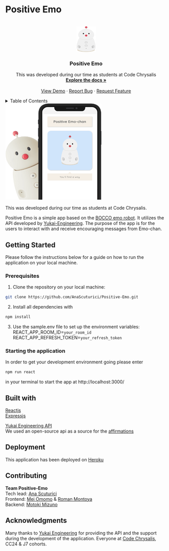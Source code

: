 # Positive Emo

<!-- PROJECT LOGO -->
<br />
<div align="center">
  <a href="https://github.com/AnaScuturici/Positive-Emo">
    <img src="src/img/img_bocco.png" alt="Logo" width="60" height="80">
  </a>

<h3 align="center">Positive Emo</h3>

  <p align="center">
    This was developed during our time as students at Code Chrysalis
    <br />
    <a href="https://github.com/AnaScuturici/Positive-Emo"><strong>Explore the docs »</strong></a>
    <br />
    <br />
    <a href="https://github.com/github_username/repo_name">View Demo</a>
    ·
    <a href="https://github.com/AnaScuturici/Positive-Emo/issues">Report Bug</a>
    ·
    <a href="https://github.com/AnaScuturici/Positive-Emo/issues">Request Feature</a>
  </p>
</div>

<!-- TABLE OF CONTENTS -->
<details>
  <summary>Table of Contents</summary>
  <ol>
    <li>
      <a href="#about-the-project">About The Project</a>
    </li>
    <li>
      <a href="#getting-started">Getting Started</a>
      <ul>
        <li><a href="#prerequisites">Prerequisites</a></li>
        <li><a href="#installation">Starting the application</a></li>
      </ul>
    </li>
    <li><a href="#built-with">Built with</a></li>
    <li><a href="#deployment">Deployment</a></li>
    <li><a href="#contributing">Contributing</a></li>
    <li><a href="#acknowledgments">Acknowledgments</a></li>
  </ol>
</details>

<div>
<img src="src/img/application_emo.png" alt="App" width="300" height="300">
</div>

This was developed during our time as students at Code Chrysalis.

Positive Emo is a simple app based on the [BOCCO emo robot](https://www.bocco.me/en/). It utilizes the API developed by [Yukai-Engineering](https://www.ux-xu.com/en).
The purpose of the app is for the users to interact with and receive encouraging messages from Emo-chan.

## Getting Started

Please follow the instructions below for a guide on how to run the application on your local machine.

### Prerequisites

1. Clone the repository on your local machine: 
```sh 
git clone https://github.com/AnaScuturici/Positive-Emo.git
```
2. Install all dependencies with 
```sh
npm install
```
3. Use the sample.env file to set up the environment variables:  
    REACT_APP_ROOM_ID=`your_room_id`  
    REACT_APP_REFRESH_TOKEN=`your_refresh_token`  

### Starting the application

In order to get your development environment going please enter 
```sh 
npm run react
``` 
in your terminal to start the app at http://localhost:3000/

## Built with

[Reactjs](https://reactjs.org/)  
[Expressjs](https://expressjs.com/)  

[Yukai Engineering API](https://platform-api.bocco.me/api-docs/)  
We used an open-source api as a source for the [affirmations](https://github.com/annthurium/affirmations.git)

## Deployment

This application has been deployed on [Heroku](https://positive-emo.herokuapp.com/)

## Contributing

**Team Positive-Emo**  
Tech lead: [Ana Scuturici](https://github.com/AnaScuturici)   
Frontend: [Mei Omomo](https://github.com/mei-omomo) & [Roman Montoya](https://github.com/Roman4u)  
Backend: [Motoki Mizuno](https://github.com/Motoki-tech)

## Acknowledgments

Many thanks to [Yukai Engineering](https://www.ux-xu.com/en) for providing the API and the support during the development of the application.
Everyone at [Code Chrysalis](https://www.codechrysalis.io/), CC24 & J7 cohorts.
